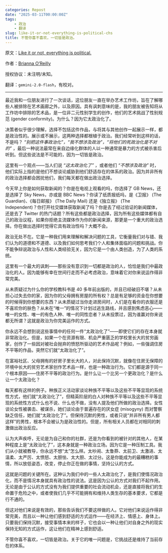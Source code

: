 ```yaml
---
categories: Repost
date: "2025-03-11T00:00:00Z"
tags:
    - 政治
    - 翻译
slug: like-it-or-not-everything-is-political-chs
title: 不管你喜不喜欢，一切皆是政治。
---
```


原文：[Like it or not, everything is political.](https://www.theblackproject.net/opinion-resources/like-it-or-not-everything-is-political)

作者：[Brianna O’Reilly](https://www.theblackproject.net/opinion-resources?author=616da12f7032c9314925980f)

授权协议：未注明/未知。

翻译：`gemini-2.0-flash`，有校对。

---

最近我和一位朋友进行了一次谈话，这位朋友一直在举办艺术工作坊，旨在了解哪些人被排除在艺术画廊之外，以及原因。具有讽刺意味的是，我的朋友被告知将从工作坊中排除的艺术品，是一位非二元性别学生的创作，他们的艺术挑战了性别规范 (gender conformity)。为什么？因为它太政治化了。

决策者似乎很少理解，选择不包括这件作品，与将其与其他创作一起展示一样，都是政治性的。展示或不展示，这两种选择都根植于政治。我们经常听到这样的话，不是吗？ _“别把这件事政治化”，“我不想涉及政治”，“将他们的死政治化是不对的”_ ，最后一种说法最常在来自边缘化群体的人以一种通常是暴力的方式被杀害后听到。但这些说法是不可能的，因为一切皆是政治。

这里有一个观点——当人们说 _“这太政治化了”_ ，或者他们 _“不想涉及政治”_ 时，他们实际上指的是他们不想谈论威胁到他们舒适存在的体系的政治。因为并非所有的政治选择都会困扰他们，我们每天都在做出政治选择。

今天早上你是如何获取新闻的？你是在电视上观看的吗，你选择了 GB News，还是选择了 Sky News，亦或是 BBC News？你读了纸质报纸吗，是《卫报》 (The Guardian)、《每日邮报》 (The Daily Mail) 还是《独立报》 (The Independent)？你打开社交媒体获取新闻了吗？你是去了经过验证的新闻媒体，还是去了 Twitter 的热门话题？所有这些都是政治选择，因为所有这些媒体都有自己的政治议程，如果你拒绝主流媒体作为你的新闻来源，那更是一个重大的政治选择。你在做出选择时觉得它具有政治性吗？大概不会。

政治无处不在。它是一种我们用来理解和解决问题的工具，它衡量我们对与错、我们认为的道德和不道德、以及我们如何思考我们个人和集体面临的问题和挑战。你不能争辩说政治与人性和人类经验无关，因为它是一个由人类创造，为了人类的系统。

这里有一个最大的讽刺——那些没有意识到一切都是政治的人，恰恰是我们中最政治化的人。因为能够有幸在世间行走而不必考虑政治，意味着它对你来说运作得非常完美。

从未质疑过为什么你的学校教科书是 40 多年前出版的，并且已经破旧不堪？从未担心过失去你的家，因为你的父母拥有房屋的所有权？总是有足够的资金在你想要的时候得到你想要的东西？从未质疑过当你走进房间时，人们是在看你的衣服还是不喜欢你的肤色？从未在“唯一”的情况下计划过逃生路线，并且感到焦虑恶心——唯一的女性、唯一的有色人种、唯一的同性恋者？从未投票过，因为谁赢对你来说都无所谓？这就是政治为你完美运作的方式。

你永远不会想到说这些事情中的任何一件“太政治化了”——即使它们的存在本身就非常政治化。但是，如果一个在资源有限、机会严重匮乏的学校里长大的贫穷画家，创作了一些因对被社会抛弃的愤怒所驱动的艺术作品呢？例如，一些强调住房不平等的作品，突然它们就“太政治化了”。

在富裕社区、父母拥有的好房子里长大的人，对此保持沉默，就像在住房无保障的环境中长大的贫穷艺术家创作艺术品一样，也是一种政治行为。它们都是源于同一个根本原因——住房不平等的政治行为。是什么让一个比另一个更政治化？是什么让一个太政治化？

每天都有这样的例子。种族正义活动家谈论种族不平等以及这些不平等显现的系统性方式，他们就“太政治化了”，但精英阶层的白人对种族不平等以及这些不平等显现的系统性方式什么也不说、什么也不做，没有人提及他们所做的政治选择。女性谈论女性被袭击、被谋杀，她们谈论由于普遍存在的厌女症 (misogyny) 而对警察缺乏信任，她们就“太政治化了”。但保持沉默的男性，或者只说“并非所有男人都这样”的男性，根本不会被认为是政治性的。但是，所有相关人员都在对相同的刺激做出政治反应。

认为大声疾呼，无论是为自己和你的社群，还是为你看到的被针对的其他人，在某种程度上是“太政治化了”，这本身就是一种政治立场。因为它是一种压制工具。我们从小就被教导，你永远不想“太”怎么样。太吵闹、太鲁莽、太前卫、太激进、太温柔、太严厉、太愤怒、太胆怯、太大胆、太过分。这是你能成为的最糟糕的事情，所以放低姿态，改变，停止你正在做的事情，坚持公认的方式。

这就是问题的关键所在。这种认为我们中的一些人太政治化了，是我们使情况政治化，而不是情况本身就具有政治性的说法。这是因为公认的方式对我们不起作用。无论是由于公认的方式没有为我们提供重要的社会流动机会，还是直接将我们的生命置于危险之中，或者使我们几乎不可能拥有和维持人类生存的基本要求，它都是行不通的。

但这对他们来说是有效的，那些告诉我们不要这样做的人。它对他们来说运作得非常完美，而且以一种让他们感到舒适的方式运作——在经济上、情感上、身体上。只要我们保持沉默，接受事情本来的样子，它也会以一种让他们对自身之外的现实保持无知的方式运作，这让他们在精神上感到舒适。

不管你喜不喜欢，一切皆是政治。关于它的唯一问题是，它挑战还是维持了当前存在的体系。
